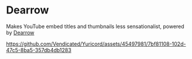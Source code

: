 # Dearrow

Makes YouTube embed titles and thumbnails less sensationalist, powered by [Dearrow](https://dearrow.ajay.app/)

https://github.com/Vendicated/Yuricord/assets/45497981/7bf81108-102d-47c5-8ba5-357db4db1283


